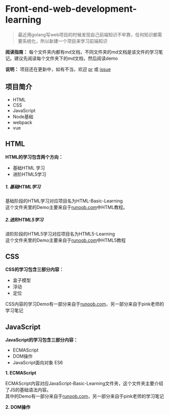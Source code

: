 # Front-end-web-development-learning

> 最近用golang写web项目的时候发现自己前端知识不牢靠，任何知识都需要系统化，所以新建一个项目来学习前端知识

**阅读指南：** 每个文件夹内都有md文档，不同文件夹的md文档是该文件的学习笔记。建议先阅读每个文件夹下的md文档，然后阅读demo

**说明：** 项目还在更新中，如有不当，欢迎 [pr](https://github.com/lesenelir/Front-end-web-development-learning/pulls) 或 [issue](https://github.com/lesenelir/Front-end-web-development-learning/issues)

## 项目简介
- HTML
- CSS
- JavaScript
- Node基础
- webpack
- vue

## HTML
**HTML的学习包含两个方向：**   

- 基础HTML 学习
- 进阶HTML5学习 

#####  1. 基础HTML学习
基础阶段的HTML学习对应项目名为HTML-Basic-Learning  
这个文件夹里的Demo主要来自于[runoob.com](https://www.runoob.com/html/html-tutorial.html)中HTML教程。


##### 2.进阶HTML5学习
进阶阶段的HTML5学习对应项目名为HTML5-Learning  
这个文件夹里的Demo主要来自于[runoob.com](https://www.runoob.com/html/html5-intro.html)中HTML5教程

## CSS
**CSS的学习包含三部分内容：**

- 盒子模型
- 浮动
- 定位

CSS内容的学习Demo有一部分来自于[runoob.com](https://www.runoob.com/css/css-tutorial.html)，另一部分来自于pink老师的学习笔记

## JavaScript
**JavaScript的学习包含三部分内容：**

- ECMAScript
- DOM操作
- JavaScript面向对象 ES6

**1. ECMAScript**
    
ECMAScript内容对应JavaScript-Basic-Learning文件夹，这个文件夹主要介绍了JS的基础语法内容。   
其中的Demo有一部分来自于[runoob.com](https://www.runoob.com/js/js-tutorial.html)，另一部分来自于pink老师的学习笔记    

**2. DOM操作**

